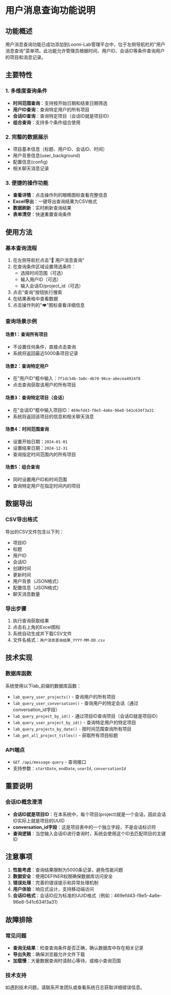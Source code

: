 # 用户消息查询功能说明

## 功能概述

用户消息查询功能已成功添加到Loomi-Lab管理平台中，位于左侧导航栏的"用户消息查询"菜单项。此功能允许管理员根据时间、用户ID、会话ID等条件查询用户的项目和消息记录。

## 主要特性

### 1. 多维度查询条件
- **时间范围查询**：支持按开始日期和结束日期筛选
- **用户ID查询**：查询特定用户的所有项目
- **会话ID查询**：查询特定项目（会话ID就是项目ID）
- **组合查询**：支持多个条件组合使用

### 2. 完整的数据展示
- 项目基本信息（标题、用户ID、会话ID、时间）
- 用户背景信息(user_background)
- 配置信息(config)
- 相关聊天消息记录

### 3. 便捷的操作功能
- **查看详情**：点击操作列的眼睛图标查看完整信息
- **Excel导出**：一键导出查询结果为CSV格式
- **数据刷新**：实时刷新查询结果
- **表单清空**：快速重置查询条件

## 使用方法

### 基本查询流程
1. 在左侧导航栏点击"💬 用户消息查询"
2. 在查询条件区域设置筛选条件：
   - 选择时间范围（可选）
   - 输入用户ID（可选）
   - 输入会话ID/project_id（可选）
3. 点击"查询"按钮执行搜索
4. 在结果表格中查看数据
5. 点击操作列的"👁️"图标查看详细信息

### 查询场景示例

#### 场景1：查询所有项目
- 不设置任何条件，直接点击查询
- 系统将返回最近5000条项目记录

#### 场景2：查询特定用户
- 在"用户ID"框中输入：`7f1dc54b-3a0c-4b70-96ce-a6ecea4924f8`
- 点击查询获取该用户的所有项目

#### 场景3：查询特定项目（会话）
- 在"会话ID"框中输入项目ID：`469efd43-f8e5-4a6e-96e8-541c634f3a31`
- 系统将返回该项目的信息和相关聊天消息

#### 场景4：时间范围查询
- 设置开始日期：`2024-01-01`
- 设置结束日期：`2024-12-31`
- 查询指定时间范围内的所有项目

#### 场景5：组合查询
- 同时设置用户ID和时间范围
- 查询特定用户在指定时间内的项目

## 数据导出

### CSV导出格式
导出的CSV文件包含以下列：
- 项目ID
- 标题
- 用户ID
- 会话ID
- 创建时间
- 更新时间
- 用户背景（JSON格式）
- 配置信息（JSON格式）
- 聊天消息数量

### 导出步骤
1. 执行查询获取结果
2. 点击右上角的Excel图标
3. 系统自动生成并下载CSV文件
4. 文件名格式：`用户消息查询结果_YYYY-MM-DD.csv`

## 技术实现

### 数据库函数
系统使用以下lab_前缀的数据库函数：
- `lab_query_user_projects()` - 查询用户的所有项目
- `lab_query_user_conversation()` - 查询用户的特定会话（通过conversation_id字段）
- `lab_query_project_by_id()` - 通过项目ID查询项目（会话ID就是项目ID）
- `lab_query_user_project_by_id()` - 查询特定用户的特定项目
- `lab_query_projects_by_date()` - 按时间范围查询所有项目
- `lab_get_all_project_titles()` - 获取所有项目标题

### API端点
- `GET /api/message-query` - 查询接口
- 支持参数：`startDate`, `endDate`, `userId`, `conversationId`

## 重要说明

### 会话ID概念澄清
- **会话ID就是项目ID**：在本系统中，每个项目(project)就是一个会话，因此会话ID实际上就是项目的UUID
- **conversation_id字段**：这是项目表中的一个独立字段，不是会话标识符
- **查询逻辑**：当您输入会话ID进行查询时，系统会使用这个ID去匹配项目的主键ID

## 注意事项

1. **性能考虑**：查询结果限制为5000条记录，避免性能问题
2. **数据安全**：使用DEFINER权限确保数据库访问安全
3. **错误处理**：完善的错误提示和异常处理机制
4. **用户体验**：响应式设计，支持移动端访问
5. **会话ID格式**：会话ID应为标准的UUID格式（例如：469efd43-f8e5-4a6e-96e8-541c634f3a31）

## 故障排除

### 常见问题
- **查询无结果**：检查查询条件是否正确，确认数据库中存在相关记录
- **导出失败**：确保浏览器允许文件下载
- **加载慢**：大量数据查询时请耐心等待，或缩小查询范围

### 技术支持
如遇到技术问题，请联系开发团队或查看系统日志获取详细错误信息。
